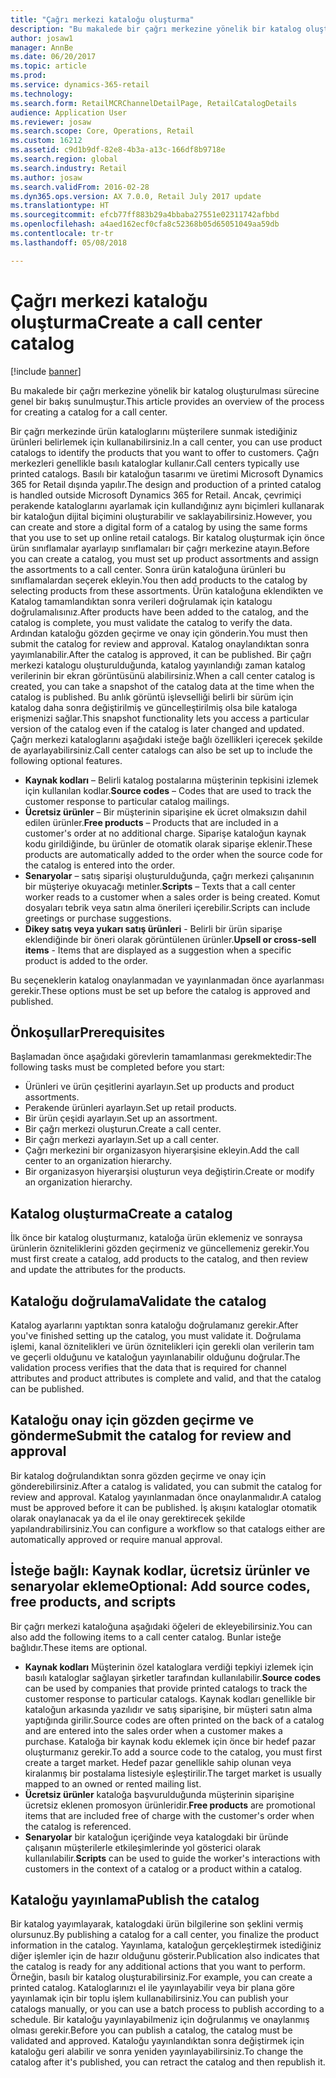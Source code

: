 ```yaml
---
title: "Çağrı merkezi kataloğu oluşturma"
description: "Bu makalede bir çağrı merkezine yönelik bir katalog oluşturulması sürecine genel bir bakış sunulmuştur."
author: josaw1
manager: AnnBe
ms.date: 06/20/2017
ms.topic: article
ms.prod: 
ms.service: dynamics-365-retail
ms.technology: 
ms.search.form: RetailMCRChannelDetailPage, RetailCatalogDetails
audience: Application User
ms.reviewer: josaw
ms.search.scope: Core, Operations, Retail
ms.custom: 16212
ms.assetid: c9d1b9df-82e8-4b3a-a13c-166df8b9718e
ms.search.region: global
ms.search.industry: Retail
ms.author: josaw
ms.search.validFrom: 2016-02-28
ms.dyn365.ops.version: AX 7.0.0, Retail July 2017 update
ms.translationtype: HT
ms.sourcegitcommit: efcb77ff883b29a4bbaba27551e02311742afbbd
ms.openlocfilehash: a4aed162ecf0cfa8c52368b05d65051049aa59db
ms.contentlocale: tr-tr
ms.lasthandoff: 05/08/2018

---
```


# <a name="create-a-call-center-catalog"></a><span data-ttu-id="9953c-103">Çağrı merkezi kataloğu oluşturma</span><span class="sxs-lookup"><span data-stu-id="9953c-103">Create a call center catalog</span></span>

[!include [banner](includes/banner.md)]

<span data-ttu-id="9953c-104">Bu makalede bir çağrı merkezine yönelik bir katalog oluşturulması sürecine genel bir bakış sunulmuştur.</span><span class="sxs-lookup"><span data-stu-id="9953c-104">This article provides an overview of the process for creating a catalog for a call center.</span></span> 

<span data-ttu-id="9953c-105">Bir çağrı merkezinde ürün kataloglarını müşterilere sunmak istediğiniz ürünleri belirlemek için kullanabilirsiniz.</span><span class="sxs-lookup"><span data-stu-id="9953c-105">In a call center, you can use product catalogs to identify the products that you want to offer to customers.</span></span> <span data-ttu-id="9953c-106">Çağrı merkezleri genellikle basılı kataloglar kullanır.</span><span class="sxs-lookup"><span data-stu-id="9953c-106">Call centers typically use printed catalogs.</span></span> <span data-ttu-id="9953c-107">Basılı bir kataloğun tasarımı ve üretimi Microsoft Dynamics 365 for Retail dışında yapılır.</span><span class="sxs-lookup"><span data-stu-id="9953c-107">The design and production of a printed catalog is handled outside Microsoft Dynamics 365 for Retail.</span></span> <span data-ttu-id="9953c-108">Ancak, çevrimiçi perakende kataloglarını ayarlamak için kullandığınız aynı biçimleri kullanarak bir kataloğun dijital biçimini oluşturabilir ve saklayabilirsiniz.</span><span class="sxs-lookup"><span data-stu-id="9953c-108">However, you can create and store a digital form of a catalog by using the same forms that you use to set up online retail catalogs.</span></span> <span data-ttu-id="9953c-109">Bir katalog oluşturmak için önce ürün sınıflamalar ayarlayıp sınıflamaları bir çağrı merkezine atayın.</span><span class="sxs-lookup"><span data-stu-id="9953c-109">Before you can create a catalog, you must set up product assortments and assign the assortments to a call center.</span></span> <span data-ttu-id="9953c-110">Sonra ürün kataloğuna ürünleri bu sınıflamalardan seçerek ekleyin.</span><span class="sxs-lookup"><span data-stu-id="9953c-110">You then add products to the catalog by selecting products from these assortments.</span></span> <span data-ttu-id="9953c-111">Ürün kataloğuna eklendikten ve Katalog tamamlandıktan sonra verileri doğrulamak için katalogu doğrulamalısınız.</span><span class="sxs-lookup"><span data-stu-id="9953c-111">After products have been added to the catalog, and the catalog is complete, you must validate the catalog to verify the data.</span></span> <span data-ttu-id="9953c-112">Ardından kataloğu gözden geçirme ve onay için gönderin.</span><span class="sxs-lookup"><span data-stu-id="9953c-112">You must then submit the catalog for review and approval.</span></span> <span data-ttu-id="9953c-113">Katalog onaylandıktan sonra yayımlanabilir.</span><span class="sxs-lookup"><span data-stu-id="9953c-113">After the catalog is approved, it can be published.</span></span> <span data-ttu-id="9953c-114">Bir çağrı merkezi katalogu oluşturulduğunda, katalog yayınlandığı zaman katalog verilerinin bir ekran görüntüsünü alabilirsiniz.</span><span class="sxs-lookup"><span data-stu-id="9953c-114">When a call center catalog is created, you can take a snapshot of the catalog data at the time when the catalog is published.</span></span> <span data-ttu-id="9953c-115">Bu anlık görüntü işlevselliği belirli bir sürüm için katalog daha sonra değiştirilmiş ve güncelleştirilmiş olsa bile kataloga erişmenizi sağlar.</span><span class="sxs-lookup"><span data-stu-id="9953c-115">This snapshot functionality lets you access a particular version of the catalog even if the catalog is later changed and updated.</span></span> <span data-ttu-id="9953c-116">Çağrı merkezi kataloglarını aşağıdaki isteğe bağlı özellikleri içerecek şekilde de ayarlayabilirsiniz.</span><span class="sxs-lookup"><span data-stu-id="9953c-116">Call center catalogs can also be set up to include the following optional features.</span></span>

-   <span data-ttu-id="9953c-117">**Kaynak kodları** – Belirli katalog postalarına müşterinin tepkisini izlemek için kullanılan kodlar.</span><span class="sxs-lookup"><span data-stu-id="9953c-117">**Source codes** – Codes that are used to track the customer response to particular catalog mailings.</span></span>
-   <span data-ttu-id="9953c-118">**Ücretsiz ürünler** – Bir müşterinin siparişine ek ücret olmaksızın dahil edilen ürünler.</span><span class="sxs-lookup"><span data-stu-id="9953c-118">**Free products** – Products that are included in a customer's order at no additional charge.</span></span> <span data-ttu-id="9953c-119">Siparişe kataloğun kaynak kodu girildiğinde, bu ürünler de otomatik olarak siparişe eklenir.</span><span class="sxs-lookup"><span data-stu-id="9953c-119">These products are automatically added to the order when the source code for the catalog is entered into the order.</span></span>
-   <span data-ttu-id="9953c-120">**Senaryolar** – satış siparişi oluşturulduğunda, çağrı merkezi çalışanının bir müşteriye okuyacağı metinler.</span><span class="sxs-lookup"><span data-stu-id="9953c-120">**Scripts** – Texts that a call center worker reads to a customer when a sales order is being created.</span></span> <span data-ttu-id="9953c-121">Komut dosyaları tebrik veya satın alma önerileri içerebilir.</span><span class="sxs-lookup"><span data-stu-id="9953c-121">Scripts can include greetings or purchase suggestions.</span></span>
-   <span data-ttu-id="9953c-122">**Dikey satış veya yukarı satış ürünleri** - Belirli bir ürün siparişe eklendiğinde bir öneri olarak görüntülenen ürünler.</span><span class="sxs-lookup"><span data-stu-id="9953c-122">**Upsell or cross-sell items** - Items that are displayed as a suggestion when a specific product is added to the order.</span></span>

<span data-ttu-id="9953c-123">Bu seçeneklerin katalog onaylanmadan ve yayınlanmadan önce ayarlanması gerekir.</span><span class="sxs-lookup"><span data-stu-id="9953c-123">These options must be set up before the catalog is approved and published.</span></span>

## <a name="prerequisites"></a><span data-ttu-id="9953c-124">Önkoşullar</span><span class="sxs-lookup"><span data-stu-id="9953c-124">Prerequisites</span></span>
<span data-ttu-id="9953c-125">Başlamadan önce aşağıdaki görevlerin tamamlanması gerekmektedir:</span><span class="sxs-lookup"><span data-stu-id="9953c-125">The following tasks must be completed before you start:</span></span>

-   <span data-ttu-id="9953c-126">Ürünleri ve ürün çeşitlerini ayarlayın.</span><span class="sxs-lookup"><span data-stu-id="9953c-126">Set up products and product assortments.</span></span>
-   <span data-ttu-id="9953c-127">Perakende ürünleri ayarlayın.</span><span class="sxs-lookup"><span data-stu-id="9953c-127">Set up retail products.</span></span>
-   <span data-ttu-id="9953c-128">Bir ürün çeşidi ayarlayın.</span><span class="sxs-lookup"><span data-stu-id="9953c-128">Set up an assortment.</span></span>
-   <span data-ttu-id="9953c-129">Bir çağrı merkezi oluşturun.</span><span class="sxs-lookup"><span data-stu-id="9953c-129">Create a call center.</span></span>
-   <span data-ttu-id="9953c-130">Bir çağrı merkezi ayarlayın.</span><span class="sxs-lookup"><span data-stu-id="9953c-130">Set up a call center.</span></span>
-   <span data-ttu-id="9953c-131">Çağrı merkezini bir organizasyon hiyerarşisine ekleyin.</span><span class="sxs-lookup"><span data-stu-id="9953c-131">Add the call center to an organization hierarchy.</span></span>
-   <span data-ttu-id="9953c-132">Bir organizasyon hiyerarşisi oluşturun veya değiştirin.</span><span class="sxs-lookup"><span data-stu-id="9953c-132">Create or modify an organization hierarchy.</span></span>

## <a name="create-a-catalog"></a><span data-ttu-id="9953c-133">Katalog oluşturma</span><span class="sxs-lookup"><span data-stu-id="9953c-133">Create a catalog</span></span>
<span data-ttu-id="9953c-134">İlk önce bir katalog oluşturmanız, kataloğa ürün eklemeniz ve sonraysa ürünlerin özniteliklerini gözden geçirmeniz ve güncellemeniz gerekir.</span><span class="sxs-lookup"><span data-stu-id="9953c-134">You must first create a catalog, add products to the catalog, and then review and update the attributes for the products.</span></span>

## <a name="validate-the-catalog"></a><span data-ttu-id="9953c-135">Kataloğu doğrulama</span><span class="sxs-lookup"><span data-stu-id="9953c-135">Validate the catalog</span></span>
<span data-ttu-id="9953c-136">Katalog ayarlarını yaptıktan sonra kataloğu doğrulamanız gerekir.</span><span class="sxs-lookup"><span data-stu-id="9953c-136">After you've finished setting up the catalog, you must validate it.</span></span> <span data-ttu-id="9953c-137">Doğrulama işlemi, kanal öznitelikleri ve ürün öznitelikleri için gerekli olan verilerin tam ve geçerli olduğunu ve kataloğun yayınlanabilir olduğunu doğrular.</span><span class="sxs-lookup"><span data-stu-id="9953c-137">The validation process verifies that the data that is required for channel attributes and product attributes is complete and valid, and that the catalog can be published.</span></span>

## <a name="submit-the-catalog-for-review-and-approval"></a><span data-ttu-id="9953c-138">Kataloğu onay için gözden geçirme ve gönderme</span><span class="sxs-lookup"><span data-stu-id="9953c-138">Submit the catalog for review and approval</span></span>
<span data-ttu-id="9953c-139">Bir katalog doğrulandıktan sonra gözden geçirme ve onay için gönderebilirsiniz.</span><span class="sxs-lookup"><span data-stu-id="9953c-139">After a catalog is validated, you can submit the catalog for review and approval.</span></span> <span data-ttu-id="9953c-140">Katalog yayınlanmadan önce onaylanmalıdır.</span><span class="sxs-lookup"><span data-stu-id="9953c-140">A catalog must be approved before it can be published.</span></span> <span data-ttu-id="9953c-141">İş akışını kataloglar otomatik olarak onaylanacak ya da el ile onay gerektirecek şekilde yapılandırabilirsiniz.</span><span class="sxs-lookup"><span data-stu-id="9953c-141">You can configure a workflow so that catalogs either are automatically approved or require manual approval.</span></span>

## <a name="optional-add-source-codes-free-products-and-scripts"></a><span data-ttu-id="9953c-142">İsteğe bağlı: Kaynak kodlar, ücretsiz ürünler ve senaryolar ekleme</span><span class="sxs-lookup"><span data-stu-id="9953c-142">Optional: Add source codes, free products, and scripts</span></span>
<span data-ttu-id="9953c-143">Bir çağrı merkezi kataloğuna aşağıdaki öğeleri de ekleyebilirsiniz.</span><span class="sxs-lookup"><span data-stu-id="9953c-143">You can also add the following items to a call center catalog.</span></span> <span data-ttu-id="9953c-144">Bunlar isteğe bağlıdır.</span><span class="sxs-lookup"><span data-stu-id="9953c-144">These items are optional.</span></span>

-   <span data-ttu-id="9953c-145">**Kaynak kodları** Müşterinin özel kataloglara verdiği tepkiyi izlemek için basılı kataloglar sağlayan şirketler tarafından kullanılabilir.</span><span class="sxs-lookup"><span data-stu-id="9953c-145">**Source codes** can be used by companies that provide printed catalogs to track the customer response to particular catalogs.</span></span> <span data-ttu-id="9953c-146">Kaynak kodları genellikle bir kataloğun arkasında yazılıdır ve satış siparişine, bir müşteri satın alma yaptığında girilir.</span><span class="sxs-lookup"><span data-stu-id="9953c-146">Source codes are often printed on the back of a catalog and are entered into the sales order when a customer makes a purchase.</span></span> <span data-ttu-id="9953c-147">Kataloğa bir kaynak kodu eklemek için önce bir hedef pazar oluşturmanız gerekir.</span><span class="sxs-lookup"><span data-stu-id="9953c-147">To add a source code to the catalog, you must first create a target market.</span></span> <span data-ttu-id="9953c-148">Hedef pazar genellikle sahip olunan veya kiralanmış bir postalama listesiyle eşleştirilir.</span><span class="sxs-lookup"><span data-stu-id="9953c-148">The target market is usually mapped to an owned or rented mailing list.</span></span>
-   <span data-ttu-id="9953c-149">**Ücretsiz ürünler** kataloğa başvurulduğunda müşterinin siparişine ücretsiz eklenen promosyon ürünleridir.</span><span class="sxs-lookup"><span data-stu-id="9953c-149">**Free products** are promotional items that are included free of charge with the customer's order when the catalog is referenced.</span></span>
-   <span data-ttu-id="9953c-150">**Senaryolar** bir kataloğun içeriğinde veya katalogdaki bir üründe çalışanın müşterilerle etkileşimlerinde yol gösterici olarak kullanılabilir.</span><span class="sxs-lookup"><span data-stu-id="9953c-150">**Scripts** can be used to guide the worker's interactions with customers in the context of a catalog or a product within a catalog.</span></span>

## <a name="publish-the-catalog"></a><span data-ttu-id="9953c-151">Kataloğu yayınlama</span><span class="sxs-lookup"><span data-stu-id="9953c-151">Publish the catalog</span></span>
<span data-ttu-id="9953c-152">Bir katalog yayımlayarak, katalogdaki ürün bilgilerine son şeklini vermiş olursunuz.</span><span class="sxs-lookup"><span data-stu-id="9953c-152">By publishing a catalog for a call center, you finalize the product information in the catalog.</span></span> <span data-ttu-id="9953c-153">Yayınlama, kataloğun gerçekleştirmek istediğiniz diğer işlemler için de hazır olduğunu gösterir.</span><span class="sxs-lookup"><span data-stu-id="9953c-153">Publication also indicates that the catalog is ready for any additional actions that you want to perform.</span></span> <span data-ttu-id="9953c-154">Örneğin, basılı bir katalog oluşturabilirsiniz.</span><span class="sxs-lookup"><span data-stu-id="9953c-154">For example, you can create a printed catalog.</span></span> <span data-ttu-id="9953c-155">Kataloglarınızı el ile yayınlayabilir veya bir plana göre yayınlamak için bir toplu işlem kullanabilirsiniz.</span><span class="sxs-lookup"><span data-stu-id="9953c-155">You can publish your catalogs manually, or you can use a batch process to publish according to a schedule.</span></span> <span data-ttu-id="9953c-156">Bir kataloğu yayınlayabilmeniz için doğrulanmış ve onaylanmış olması gerekir.</span><span class="sxs-lookup"><span data-stu-id="9953c-156">Before you can publish a catalog, the catalog must be validated and approved.</span></span> <span data-ttu-id="9953c-157">Kataloğu yayınlandıktan sonra değiştirmek için kataloğu geri alabilir ve sonra yeniden yayınlayabilirsiniz.</span><span class="sxs-lookup"><span data-stu-id="9953c-157">To change the catalog after it's published, you can retract the catalog and then republish it.</span></span>




